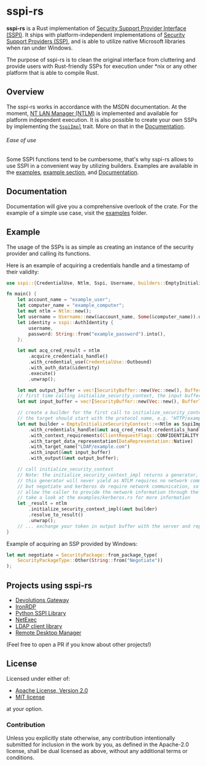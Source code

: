 # sspi-rs

**sspi-rs** is a Rust implementation of [Security Support Provider Interface (SSPI)](https://docs.microsoft.com/en-us/windows/win32/rpc/security-support-provider-interface-sspi-). It ships with platform-independent implementations of [Security Support Providers (SSP)](https://docs.microsoft.com/en-us/windows/win32/rpc/security-support-providers-ssps-), and is able to utilize native Microsoft libraries when ran under Windows.

The purpose of sspi-rs is to clean the original interface from cluttering and provide users with Rust-friendly SSPs for execution under *nix or any other platform that is able to compile Rust.

## Overview

The sspi-rs works in accordance with the MSDN documentation. At the moment, [NT LAN Manager (NTLM)](https://docs.microsoft.com/en-us/openspecs/windows_protocols/ms-nlmp/b38c36ed-2804-4868-a9ff-8dd3182128e4) is implemented and available for platform independent execution. It is also possible to create your own SSPs by implementing the [`SspiImpl`]() trait. More on that in the [Documentation](target/doc/sspi/index.html).

###### Ease of use

Some SSPI functions tend to be cumbersome, that's why sspi-rs allows to use SSPI in a convenient way by utilizing builders. Examples are available in the [examples](examples), [example section](#example), and [Documentation](target/doc/sspi/index.html).

## Documentation

Documentation will give you a comprehensive overlook of the crate. For the example of a simple use case, visit the [examples](examples) folder.

## Example

The usage of the SSPs is as simple as creating an instance of the security provider and calling its functions.

Here is an example of acquiring a credentials handle and a timestamp of their validity:
```rust
use sspi::{CredentialUse, Ntlm, Sspi, Username, builders::EmptyInitializeSecurityContext, SecurityBuffer, ClientRequestFlags, DataRepresentation, BufferType, SspiImpl};

fn main() {
    let account_name = "example_user";
    let computer_name = "example_computer";
    let mut ntlm = Ntlm::new();
    let username = Username::new(&account_name, Some(&computer_name)).unwrap();
    let identity = sspi::AuthIdentity {
        username,
        password: String::from("example_password").into(),
    };

    let mut acq_cred_result = ntlm
        .acquire_credentials_handle()
        .with_credential_use(CredentialUse::Outbound)
        .with_auth_data(&identity)
        .execute()
        .unwrap();

    let mut output_buffer = vec![SecurityBuffer::new(Vec::new(), BufferType::Token)];
    // first time calling initialize_security_context, the input buffer should be empty
    let mut input_buffer = vec![SecurityBuffer::new(Vec::new(), BufferType::Token)];

    // create a builder for the first call to initialize_security_context
    // the target should start with the protocol name, e.g. "HTTP/example.com" or "LDAP/example.com"
    let mut builder = EmptyInitializeSecurityContext::<<Ntlm as SspiImpl>::CredentialsHandle>::new()
        .with_credentials_handle(&mut acq_cred_result.credentials_handle)
        .with_context_requirements(ClientRequestFlags::CONFIDENTIALITY | ClientRequestFlags::ALLOCATE_MEMORY)
        .with_target_data_representation(DataRepresentation::Native)
        .with_target_name("LDAP/example.com")
        .with_input(&mut input_buffer)
        .with_output(&mut output_buffer);

    // call initialize_security_context
    // Note: the initialize_security_context_impl returns a generator, for NTLM, 
    // this generator will never yield as NTLM requires no network communication to a third party
    // but negotiate and kerberos do require network communication, so the generator is used to
    // allow the caller to provide the network information through the generator.resume() method
    // take a look at the examples/kerberos.rs for more information
    let _result = ntlm
        .initialize_security_context_impl(&mut builder)
        .resolve_to_result()
        .unwrap();
    // ... exchange your token in output buffer with the server and repeat the process until either server is satisfied or an error is thrown
}

```

Example of acquiring an SSP provided by Windows:
```Rust
let mut negotiate = SecurityPackage::from_package_type(
    SecurityPackageType::Other(String::from("Negotiate"))
);
```

## Projects using sspi-rs

* [Devolutions Gateway](https://github.com/Devolutions/devolutions-gateway)
* [IronRDP](https://github.com/Devolutions/IronRDP)
* [Python SSPI Library](https://github.com/jborean93/sspilib)
* [NetExec](https://github.com/Pennyw0rth/NetExec)
* [LDAP client library](https://github.com/kanidm/ldap3/blob/master/proto/examples/sasltest/main.rs)
* [Remote Desktop Manager](https://devolutions.net/remote-desktop-manager/)

(Feel free to open a PR if you know about other projects!)

## License

Licensed under either of:

 * [Apache License, Version 2.0](http://www.apache.org/licenses/LICENSE-2.0)
 * [MIT license](http://opensource.org/licenses/MIT)

at your option.

### Contribution

Unless you explicitly state otherwise, any contribution intentionally submitted
for inclusion in the work by you, as defined in the Apache-2.0 license, shall be
dual licensed as above, without any additional terms or conditions.
